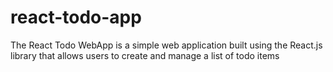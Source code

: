 # react-todo-app
  The React Todo WebApp is a simple web application built using the React.js library that allows users to create and manage a list of todo items
